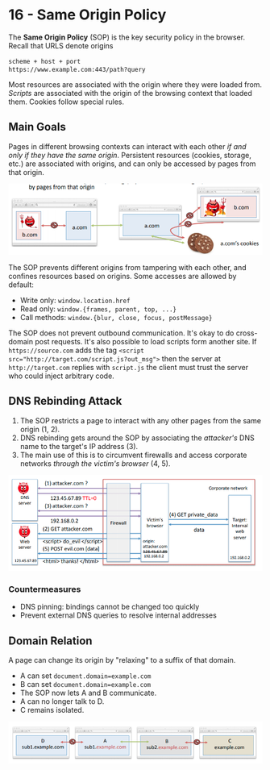 # 16 - Same Origin Policy

The **Same Origin Policy** (SOP) is the key security policy in the browser. Recall that URLS denote origins

```
scheme + host + port
https://www.example.com:443/path?query
```

Most resources are associated with the origin where they were loaded from. *Scripts* are associated with the origin of the browsing context that loaded them. Cookies follow special rules.

## Main Goals

Pages in different browsing contexts can interact with each other *if and only if they have the same origin*. Persistent resources (cookies, storage, etc.) are associated with origins, and can only be accessed by pages from that origin.

![image-20200222213119851](Untitled.assets/image-20200222213119851.png)

The SOP prevents different origins from tampering with each other, and confines resources based on origins. Some accesses are allowed by default:

- Write only: `window.location.href`
- Read only: `window.{frames, parent, top, ...}`
- Call methods: `window.{blur, close, focus, postMessage}`

The SOP does not prevent outbound communication. It's okay to do cross-domain post requests. It's also possible to load scripts form another site. If `https://source.com` adds the tag `<script src="http://target.com/script.js?out_msg">` then the server at `http://target.com` replies with `script.js` the client must trust the server who could inject arbitrary code.

## DNS Rebinding Attack

1. The SOP restricts a page to interact with any other pages from the same origin (1, 2).
2. DNS rebinding gets around the SOP by associating the *attacker's* DNS name to the target's IP address (3).
3. The main use of this is to circumvent firewalls and access corporate networks *through the victim's browser* (4, 5).

![image-20200222213517965](Untitled.assets/image-20200222213517965.png)

### Countermeasures

- DNS pinning: bindings cannot be changed too quickly
- Prevent external DNS queries to resolve internal addresses

## Domain Relation

A page can change its origin by "relaxing" to a suffix of that domain.

- A can set `document.domain=example.com`
- B can set `document.domain=example.com`
- The SOP now lets A and B communicate.
- A can no longer talk to D.
- C remains isolated.

![image-20200222214345663](Untitled.assets/image-20200222214345663.png)